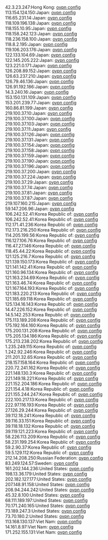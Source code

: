 42.3.23.247:Hong Kong: [ovpn config](vpn/42_3_23_247.ovpn)  
113.154.124.150:Japan: [ovpn config](vpn/113_154_124_150.ovpn)  
116.65.231.14:Japan: [ovpn config](vpn/116_65_231_14.ovpn)  
118.109.196.138:Japan: [ovpn config](vpn/118_109_196_138.ovpn)  
118.155.10.95:Japan: [ovpn config](vpn/118_155_10_95.ovpn)  
118.158.242.123:Japan: [ovpn config](vpn/118_158_242_123.ovpn)  
118.236.158.100:Japan: [ovpn config](vpn/118_236_158_100.ovpn)  
118.8.2.195:Japan: [ovpn config](vpn/118_8_2_195.ovpn)  
119.106.203.176:Japan: [ovpn config](vpn/119_106_203_176.ovpn)  
122.133.104.69:Japan: [ovpn config](vpn/122_133_104_69.ovpn)  
122.145.205.222:Japan: [ovpn config](vpn/122_145_205_222.ovpn)  
123.221.0.171:Japan: [ovpn config](vpn/123_221_0_171.ovpn)  
126.208.89.152:Japan: [ovpn config](vpn/126_208_89_152.ovpn)  
126.63.237.210:Japan: [ovpn config](vpn/126_63_237_210.ovpn)  
126.79.46.136:Japan: [ovpn config](vpn/126_79_46_136.ovpn)  
126.91.192.186:Japan: [ovpn config](vpn/126_91_192_186.ovpn)  
14.3.240.16:Japan: [ovpn config](vpn/14_3_240_16.ovpn)  
153.150.131.109:Japan: [ovpn config](vpn/153_150_131_109.ovpn)  
153.201.239.77:Japan: [ovpn config](vpn/153_201_239_77.ovpn)  
160.86.81.199:Japan: [ovpn config](vpn/160_86_81_199.ovpn)  
219.100.37.10:Japan: [ovpn config](vpn/219_100_37_10.ovpn)  
219.100.37.100:Japan: [ovpn config](vpn/219_100_37_100.ovpn)  
219.100.37.103:Japan: [ovpn config](vpn/219_100_37_103.ovpn)  
219.100.37.11:Japan: [ovpn config](vpn/219_100_37_11.ovpn)  
219.100.37.126:Japan: [ovpn config](vpn/219_100_37_126.ovpn)  
219.100.37.131:Japan: [ovpn config](vpn/219_100_37_131.ovpn)  
219.100.37.154:Japan: [ovpn config](vpn/219_100_37_154.ovpn)  
219.100.37.158:Japan: [ovpn config](vpn/219_100_37_158.ovpn)  
219.100.37.159:Japan: [ovpn config](vpn/219_100_37_159.ovpn)  
219.100.37.190:Japan: [ovpn config](vpn/219_100_37_190.ovpn)  
219.100.37.196:Japan: [ovpn config](vpn/219_100_37_196.ovpn)  
219.100.37.200:Japan: [ovpn config](vpn/219_100_37_200.ovpn)  
219.100.37.224:Japan: [ovpn config](vpn/219_100_37_224.ovpn)  
219.100.37.29:Japan: [ovpn config](vpn/219_100_37_29.ovpn)  
219.100.37.74:Japan: [ovpn config](vpn/219_100_37_74.ovpn)  
219.100.37.81:Japan: [ovpn config](vpn/219_100_37_81.ovpn)  
219.100.37.87:Japan: [ovpn config](vpn/219_100_37_87.ovpn)  
219.107.160.215:Japan: [ovpn config](vpn/219_107_160_215.ovpn)  
59.147.206.96:Japan: [ovpn config](vpn/59_147_206_96.ovpn)  
106.242.52.41:Korea Republic of: [ovpn config](vpn/106_242_52_41.ovpn)  
106.242.52.41:Korea Republic of: [ovpn config](vpn/106_242_52_41.ovpn)  
112.171.41.236:Korea Republic of: [ovpn config](vpn/112_171_41_236.ovpn)  
112.173.216.250:Korea Republic of: [ovpn config](vpn/112_173_216_250.ovpn)  
114.205.199.56:Korea Republic of: [ovpn config](vpn/114_205_199_56.ovpn)  
116.127.106.76:Korea Republic of: [ovpn config](vpn/116_127_106_76.ovpn)  
116.47.27.146:Korea Republic of: [ovpn config](vpn/116_47_27_146.ovpn)  
118.45.44.22:Korea Republic of: [ovpn config](vpn/118_45_44_22.ovpn)  
121.125.216.7:Korea Republic of: [ovpn config](vpn/121_125_216_7.ovpn)  
121.139.150.173:Korea Republic of: [ovpn config](vpn/121_139_150_173.ovpn)  
121.141.142.41:Korea Republic of: [ovpn config](vpn/121_141_142_41.ovpn)  
121.160.96.134:Korea Republic of: [ovpn config](vpn/121_160_96_134.ovpn)  
121.163.234.69:Korea Republic of: [ovpn config](vpn/121_163_234_69.ovpn)  
121.163.46.74:Korea Republic of: [ovpn config](vpn/121_163_46_74.ovpn)  
121.167.164.193:Korea Republic of: [ovpn config](vpn/121_167_164_193.ovpn)  
121.183.220.213:Korea Republic of: [ovpn config](vpn/121_183_220_213.ovpn)  
121.185.69.118:Korea Republic of: [ovpn config](vpn/121_185_69_118.ovpn)  
125.134.16.143:Korea Republic of: [ovpn config](vpn/125_134_16_143.ovpn)  
14.47.226.152:Korea Republic of: [ovpn config](vpn/14_47_226_152.ovpn)  
14.5.142.253:Korea Republic of: [ovpn config](vpn/14_5_142_253.ovpn)  
175.113.189.208:Korea Republic of: [ovpn config](vpn/175_113_189_208.ovpn)  
175.192.164.160:Korea Republic of: [ovpn config](vpn/175_192_164_160.ovpn)  
175.200.131.208:Korea Republic of: [ovpn config](vpn/175_200_131_208.ovpn)  
175.205.134.186:Korea Republic of: [ovpn config](vpn/175_205_134_186.ovpn)  
175.213.238.202:Korea Republic of: [ovpn config](vpn/175_213_238_202.ovpn)  
1.235.249.115:Korea Republic of: [ovpn config](vpn/1_235_249_115.ovpn)  
1.242.92.246:Korea Republic of: [ovpn config](vpn/1_242_92_246.ovpn)  
211.201.32.65:Korea Republic of: [ovpn config](vpn/211_201_32_65.ovpn)  
218.157.158.164:Korea Republic of: [ovpn config](vpn/218_157_158_164.ovpn)  
220.72.241.162:Korea Republic of: [ovpn config](vpn/220_72_241_162.ovpn)  
221.148.130.3:Korea Republic of: [ovpn config](vpn/221_148_130_3.ovpn)  
221.149.18.221:Korea Republic of: [ovpn config](vpn/221_149_18_221.ovpn)  
221.152.204.186:Korea Republic of: [ovpn config](vpn/221_152_204_186.ovpn)  
221.154.4.18:Korea Republic of: [ovpn config](vpn/221_154_4_18.ovpn)  
221.155.244.247:Korea Republic of: [ovpn config](vpn/221_155_244_247.ovpn)  
222.100.217.13:Korea Republic of: [ovpn config](vpn/222_100_217_13.ovpn)  
222.97.116.193:Korea Republic of: [ovpn config](vpn/222_97_116_193.ovpn)  
27.126.29.244:Korea Republic of: [ovpn config](vpn/27_126_29_244.ovpn)  
39.112.18.241:Korea Republic of: [ovpn config](vpn/39_112_18_241.ovpn)  
39.116.33.151:Korea Republic of: [ovpn config](vpn/39_116_33_151.ovpn)  
39.118.18.132:Korea Republic of: [ovpn config](vpn/39_118_18_132.ovpn)  
39.119.121.223:Korea Republic of: [ovpn config](vpn/39_119_121_223.ovpn)  
58.226.113.209:Korea Republic of: [ovpn config](vpn/58_226_113_209.ovpn)  
58.231.199.254:Korea Republic of: [ovpn config](vpn/58_231_199_254.ovpn)  
59.2.90.37:Korea Republic of: [ovpn config](vpn/59_2_90_37.ovpn)  
59.5.129.112:Korea Republic of: [ovpn config](vpn/59_5_129_112.ovpn)  
212.14.208.250:Russian Federation: [ovpn config](vpn/212_14_208_250.ovpn)  
83.249.124.57:Sweden: [ovpn config](vpn/83_249_124_57.ovpn)  
161.202.144.236:United States: [ovpn config](vpn/161_202_144_236.ovpn)  
198.13.36.179:United States: [ovpn config](vpn/198_13_36_179.ovpn)  
202.182.127.177:United States: [ovpn config](vpn/202_182_127_177.ovpn)  
207.148.91.158:United States: [ovpn config](vpn/207_148_91_158.ovpn)  
208.94.244.242:United States: [ovpn config](vpn/208_94_244_242.ovpn)  
45.32.8.100:United States: [ovpn config](vpn/45_32_8_100.ovpn)  
68.111.189.197:United States: [ovpn config](vpn/68_111_189_197.ovpn)  
70.171.240.165:United States: [ovpn config](vpn/70_171_240_165.ovpn)  
73.189.247.3:United States: [ovpn config](vpn/73_189_247_3.ovpn)  
73.70.180.2:United States: [ovpn config](vpn/73_70_180_2.ovpn)  
113.168.130.137:Viet Nam: [ovpn config](vpn/113_168_130_137.ovpn)  
14.161.8.97:Viet Nam: [ovpn config](vpn/14_161_8_97.ovpn)  
171.252.155.131:Viet Nam: [ovpn config](vpn/171_252_155_131.ovpn)  
